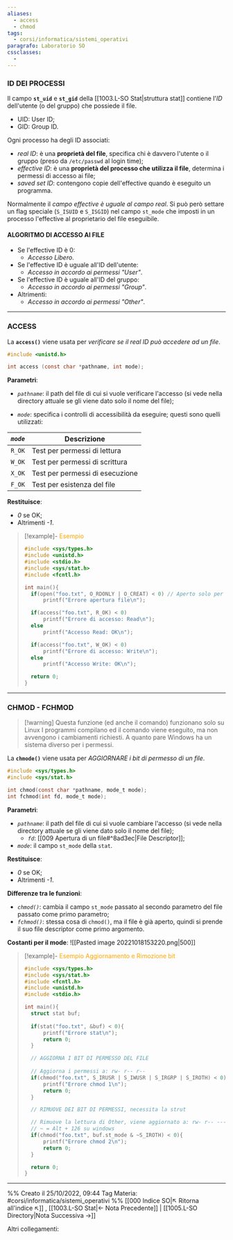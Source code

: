 ```yaml
---
aliases:
  - access
  - chmod
tags:
  - corsi/informatica/sistemi_operativi
paragrafo: Laboratorio SO
cssclasses:
  - 
---
```

### ID DEI PROCESSI
Il campo **`st_uid`** e **`st_gid`** della [[1003.L-SO Stat|struttura stat]] contiene l'*ID* dell'utente (o del gruppo) che possiede il file.
- UID: User ID;
- GID: Group ID.

Ogni processo ha degli ID associati:
- *real ID*: è una **proprietà del file**, specifica chi è davvero l'utente o il gruppo (preso da `/etc/passwd` al login time);
- *effective ID*: è una **proprietà del processo che utilizza il file**, determina i permessi di accesso ai file;
- *saved set ID*: contengono copie dell'effective quando è eseguito un programma.

Normalmente il *campo effective è uguale al campo real*. 
Si può però settare un flag speciale (`S_ISUID` e `S_ISGID`) nel campo `st_mode` che imposti in un processo l'effective al proprietario del file eseguibile.

#### ALGORITMO DI ACCESSO AI FILE
- Se l'effective ID è 0:
	- *Accesso Libero*.
- Se l'effective ID è uguale all'ID dell'utente:
	- *Accesso in accordo ai permessi "User"*.
- Se l'effective ID è uguale all'ID del gruppo:
	- *Accesso in accordo ai permessi "Group"*.
- Altrimenti:
	- *Accesso in accordo ai permessi "Other"*.
---
### ACCESS
La **`access()`** viene usata per *verificare se il real ID può accedere ad un file*.

```C
#include <unistd.h>

int access (const char *pathname, int mode);
```

**Parametri**: 
- *`pathname`*: il path del file di cui si vuole verificare l'accesso (si vede nella directory attuale se gli viene dato solo il nome del file);

- *`mode`*: specifica i controlli di accessibilità da eseguire; questi sono quelli utilizzati: 

| *`mode`* | Descrizione                     |
| ------ | ------------------------------- |
| `R_OK` | Test per permessi di lettura    |
| `W_OK` | Test per permessi di scrittura  |
| `X_OK` | Test per permessi di esecuzione |
| `F_OK` | Test per esistenza del file     |

**Restituisce**:
-   _0_ se OK;
-   Altrimenti _-1_.

> [!example]- <font color="orange">Esempio</font>
>```C
>#include <sys/types.h>
>#include <unistd.h>
>#include <stdio.h>
>#include <sys/stat.h>
>#include <fcntl.h>
>
>int main(){	
>	if(open("foo.txt", O_RDONLY | O_CREAT) < 0) // Aperto solo per lettura
>		printf("Errore apertura file\n");
>
>	if(access("foo.txt", R_OK) < 0)
>		printf("Errore di accesso: Read\n");
>	else
>		printf("Accesso Read: OK\n");
>
>	if(access("foo.txt", W_OK) < 0)
>		printf("Errore di accesso: Write\n");
>	else
>		printf("Accesso Write: OK\n");		
>
>	return 0;
>}
>```

---
### CHMOD - FCHMOD

> [!warning] Questa funzione (ed anche il comando) funzionano solo su Linux
> I programmi compilano ed il comando viene eseguito, ma non avvengono i cambiamenti richiesti.
> A quanto pare Windows ha un sistema diverso per i permessi.

La **`chmode()`** viene usata per *AGGIORNARE i bit di permesso di un file*.

```C
#include <sys/types.h>
#include <sys/stat.h>

int chmod(const char *pathname, mode_t mode);
int fchmod(int fd, mode_t mode);
```

**Parametri**: 
- *`pathname`*: il path del file di cui si vuole cambiare l'accesso (si vede nella directory attuale se gli viene dato solo il nome del file);
	- *`fd`*: [[009 Apertura di un file#^8ad3ec|File Descriptor]];
- *`mode`*: il campo `st_mode` della `stat`.

**Restituisce**:
-   _0_ se OK;
-   Altrimenti _-1_.

**Differenze tra le funzioni**:
- *`chmod()`*: cambia il campo `st_mode` passato al secondo parametro del file passato come primo parametro;
- *`fchmod()`*: stessa cosa di `chmod()`, ma il file è già aperto, quindi si prende il suo file descriptor come primo argomento.

**Costanti per il mode**:
![[Pasted image 20221018153220.png|500]]

> [!example]- <font color="orange">Esempio Aggiornamento e Rimozione bit</font>
>```C
>#include <sys/types.h>
>#include <sys/stat.h>
>#include <fcntl.h>
>#include <unistd.h>
>#include <stdio.h>
>
>int main(){
>	struct stat buf;
>	
>	if(stat("foo.txt", &buf) < 0){
>		printf("Errore stat\n");
>		return 0;
>	}
>
>	// AGGIORNA I BIT DI PERMESSO DEL FILE
>	
>	// Aggiorna i permessi a: rw- r-- r--
>	if(chmod("foo.txt", S_IRUSR | S_IWUSR | S_IRGRP | S_IROTH) < 0){
>		printf("Errore chmod 1\n");
>		return 0;
>	}
>
>	// RIMUOVE DEI BIT DI PERMESSI, necessita la strut
>
>	// Rimuove la lettura di Other, viene aggiornato a: rw- r-- ---
>	// ~ = Alt + 126 su windows
>	if(chmod("foo.txt", buf.st_mode & ~S_IROTH) < 0){
>		printf("Errore chmod 2\n");
>		return 0;	
>	}
>
>	return 0;
>}
>```


___
%%
Creato il 25/10/2022, 09:44
Tag Materia: #corsi/informatica/sistemi_operativi 
%%
[[000 Indice SO|↖ Ritorna all'indice ↖]] , [[1003.L-SO Stat|← Nota Precedente]] | [[1005.L-SO Directory|Nota Successiva →]]

Altri collegamenti: 